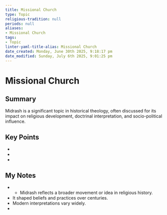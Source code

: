 ```yaml
---
title: Missional Church
type: Topic
religious-tradition: null
periods: null
aliases:
- Missional Church
tags:
- Topic
linter-yaml-title-alias: Missional Church
date_created: Monday, June 30th 2025, 9:18:17 pm
date_modified: Sunday, July 6th 2025, 9:01:25 pm
---
```


# Missional Church

## Summary
Midrash is a significant topic in historical theology, often discussed for its impact on religious development, doctrinal interpretation, and socio-political influence.

## Key Points
- 
- 
- 

## My Notes
- - Midrash reflects a broader movement or idea in religious history.
- It shaped beliefs and practices over centuries.
- Modern interpretations vary widely.
- 